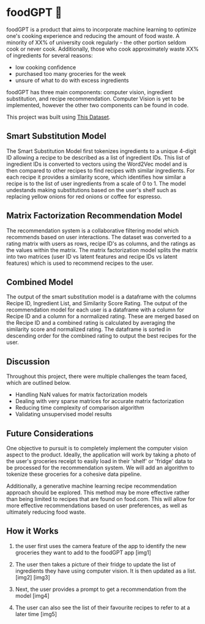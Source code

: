 # foodGPT :poultry_leg:

foodGPT is a product that aims to incorporate machine learning to optimize one's cooking experience and reducing the amount of food waste. A minority of XX% of university cook regularly - the other portion seldom cook or never cook. Additionally, those who cook approximately waste XX% of ingredients for several reasons: 

- low cooking confidence
- purchased too many groceries for the week
- unsure of what to do with excess ingredients

foodGPT has three main components: computer vision, ingredient substitution, and recipe recommendation. Computer Vision is yet to be implemented, however the other two components can be found in code.

This project was built using [This Dataset](https://www.kaggle.com/datasets/shuyangli94/food-com-recipes-and-user-interactions).

## Smart Substitution Model

The Smart Substitution Model first tokenizes ingredients to a unique 4-digit ID allowing a recipe to be described as a list of ingredient IDs. This list of ingredient IDs is converted to vectors using the Word2Vec model and is then compared to other recipes to find recipes with similar ingredients. For each recipe it provides a similarity score, which identifies how similar a recipe is to the list of user ingredients from a scale of 0 to 1. The model undestands making substitutions based on the user's shelf such as replacing yellow onions for red onions or coffee for espresso. 

## Matrix Factorization Recommendation Model

The recommendation system is a collaborative filtering model which recommends based on user interactions. The dataset was converted to a rating matrix with users as rows, recipe ID's as columns, and the ratings as the values within the matrix. The matrix factorization model splits the matrix into two matrices (user ID vs latent features and recipe IDs vs latent features) which is used to recommend recipes to the user.

## Combined Model

The output of the smart substitution model is a dataframe with the columns Recipe ID, Ingredient List, and Similarity Score Rating. The output of the recommendation model for each user is a dataframe with a column for Recipe ID and a column for a normalized rating. These are merged based on the Recipe ID and a combined rating is calculated by averaging the similarity score and normalized rating. The dataframe is sorted in descending order for the combined rating to output the best recipes for the user. 

## Discussion

Throughout this project, there were multiple challenges the team faced, which are outlined below. 
- Handling NaN values for matrix factorization models
- Dealing with very sparse matrices for accurate matrix factorization
- Reducing time complexity of comparison algorithm
- Validating unsupervised model results

## Future Considerations

One objective to pursuit is to completely implement the computer vision aspect to the product. Ideally, the application will work by taking a photo of the user's groceries receipt to easily load in their 'shelf' or 'fridge' data to be processed for the recommendation system. We will add an algorithm to tokenize these groceries for a cohesive data pipeline.

Additionally, a generative machine learning recipe recommendation approach should be explored. This method may be more effective rather than being limited to recipes that are found on food.com. This will allow for more effective recommendations based on user preferences, as well as ultimately reducing food waste.

## How it Works

1. the user first uses the camera feature of the app to identify the new groceries they want to add to the foodGPT app
[img1]

2. The user then takes a picture of their fridge to update the list of ingredients they have using computer vision. It is then updated as a list.
[img2] [img3]

3.  Next, the user provides a prompt to get a recommendation from the model
[img4]

4. The user can also see the list of their favourite recipes to refer to at a later time
[img5]
